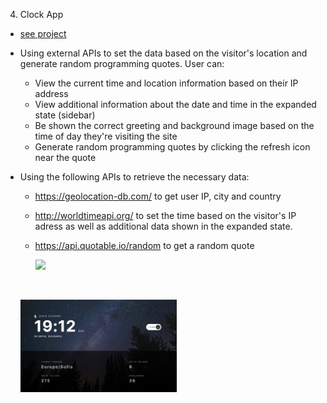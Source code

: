 4. Clock App

- [see project]()
- Using external APIs to set the data based on the visitor's location and generate random programming quotes. User can:

  - View the current time and location information based on their IP address
  - View additional information about the date and time in the expanded state (sidebar)
  - Be shown the correct greeting and background image based on the time of day they're visiting the site
  - Generate random programming quotes by clicking the refresh icon near the quote

- Using the following APIs to retrieve the necessary data:

  - https://geolocation-db.com/ to get user IP, city and country
  - http://worldtimeapi.org/ to set the time based on the visitor's IP adress as well as additional data shown in the expanded state.
  - https://api.quotable.io/random to get a random quote

    <p align-items: center>
      <img src='readme-images/Screenshot-Clock-app-01.png' width='250'>
  </p>
  <br/>
  <p align-items: center>
      <img src='readme-images/Screenshot-Clock-app-02.png' width='250'>
  </p>
  <br/>
